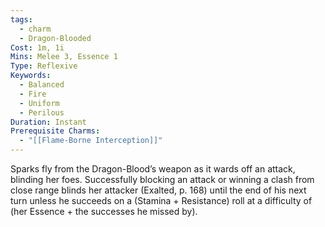 ```yaml
---
tags:
  - charm
  - Dragon-Blooded
Cost: 1m, 1i
Mins: Melee 3, Essence 1
Type: Reflexive
Keywords:
  - Balanced
  - Fire
  - Uniform
  - Perilous
Duration: Instant
Prerequisite Charms:
  - "[[Flame-Borne Interception]]"
---
```

Sparks fly from the Dragon-Blood’s weapon as it wards off an attack, blinding her foes. Successfully blocking an attack or winning a clash from close range blinds her attacker (Exalted, p. 168) until the end of his next turn unless he succeeds on a (Stamina + Resistance) roll at a difficulty of (her Essence + the successes he missed by).